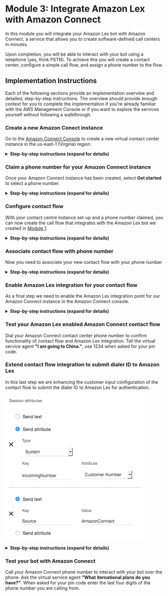 # Module 3: Integrate Amazon Lex with Amazon Connect
In this module you will integrate your Amazon Lex bot with Amazon Connect, a service that allows you to create software-defined call centers in minutes.

Upon completion, you will be able to interact with your bot using a telephone (yes, think PSTN).
To achieve this you will create a contact center, configure a simple call flow, and assign a phone number to the flow. 

## Implementation Instructions

Each of the following sections provide an implementation overview and detailed, step-by-step instructions. The overview should provide enough context for you to complete the implementation if you're already familiar with the AWS Management Console or if you want to explore the services yourself without following a walkthrough.

### Create a new Amazon Conect instance
Go to the [Amazon Connect Console](https://console.aws.amazon.com/connect/home?region=us-east-1) to create a new virtual contact center instance in the us-east-1 (Virgina) region.

<details>
<summary><strong>Step-by-step instructions (expand for details)</strong></summary><p>

1. From the AWS Management Console, choose **Services** then select **Amazon Connect** under Contact Center.
2. Choose **Add an instance**.
3. In **Step 1: Identity management**, select **Store users within Amazon Connect** and type a domain name (e.g. `{YourFirstName}ContactCentre` to complete **Access URL**, Select **Next step**.
	
	> The domain name used in your contact center URL needs to be globally unique and cannot be changed.
	Alternatively, Amazon Connect can leverage an existing [AWS Directory Services](https://aws.amazon.com/directoryservice) directory.   
	
	
5. In **Step 2: Create an Administrator**, select **Skip this**, and select **Next step**. 
6. In **Step 3: Telephony Options**, select **I want to handle incoming calls with Amazon Connect** and **I want to make outbound calls with Amazon Connect**.
7. In **Step 4: Data storage**, keep the defaults and select **Next step**.
8. In **Step 5: Review and Create**, review your settings and then select **Create Instance**. 
</p></details>

### Claim a phone number for your Amazon Connect instance
Once your Amazon Connect instance has been created, select **Get started** to select a phone number. 
<details>
<summary><strong>Step-by-step instructions (expand for details)</strong></summary><p>

1. Select **Get started** to open the Amazon Connect Contact Center Manager (CCM) Welcome screen.
2. Select **Let's go** to claim a phone number.
3. Select **United States +1**, **Direct Dial**, and choose a phone number from the numbers provided. Select **Next**
4. Dial the phone number you selected in step 3 from another phone (e.g. your mobile phone) and choose **1** from the voice menu to connect with an agent. You can then use the Amazon Connect Contact Control Panel to accept the call.
5. Select **Continue**. This will open the Amazon Connect console.
</p></details>

### Configure contact flow
With your contact centre instance set-up and a phone number claimed, you can now create the call flow that integrates with the Amazon Lex bot we created in [Module  1](../01_LexBotInformational).

<details>
<summary><strong>Step-by-step instructions (expand for details)</strong></summary><p>

1. In the Amazon Connect Contact Center Manager, use the navigation pane on the left hand side to select **Routing** and **Contact flows**.

	![ContactFlowNavigation](images/contact_flows_navigation.png)
	
	> If you closed your browser window you can always re-open the Amazon Connect Contact Center Manager from the [Amazon Connect console](https://console.aws.amazon.com/connect/home?region=us-east-1). Just selct your Amazon connect instance and click on the **Login as administrator** button in the **Overview** section of the console. 

1. In the top right corner select **Create contact flow** to open the contact flow editor.
2. Name your contact flow `CustomerServiceChatbot` and give it a description.

	![ContactFlowNaming](images/contact_flow_naming.png)

3. Expand the **Interact** group of blocks and drag and drop the **Get customer input** block onto the grid.
4. Expand the **Terminate / Transfer** group of blocks and drag and drop the **Disconnect / Hang up** block onto the grid.
5. Wire up the three building blocks as shown in the image below.

	![ContactFlowWiring](images/contact_flow_wiring.png)

1. Double click on the **Get customer input** block to access its configuration. 
	1. Select the **Text to speech (Ad hoc)** input type and enter the below as a welcome message for your callers:
		` Welcome to the marvelous telco company. How can I help you today?`
	2. Select **Amazon Lex** input type
	3. Enter `InternationalPlan` bot name and `dev` Alias
	5. Click **Save**
	
		![ContactFlowInput](images/get_customer_input_prompt.png)
		
		![ContactFlowInput](images/get_customer_input_input.png)
	
1. Click on the **down arrow** (![DownArrow](images/down.png)) next to the save button and select **Save & Publish**
1. Confirm publishing of the workflow in selcting the **Save & publish** button.
</p>

</details>


### Associate contact flow with phone number
Now you need to associate your new contact flow with your phone number
<details>
<summary><strong>Step-by-step instructions (expand for details)</strong></summary><p>

1. Select **Routing** and **Phone Numbers** on the left hand Amazon Connect navigation pane.
2. Click on the number to edit the contact flow
3. Search and select the `CustomerServiceChatbot` contact flow in the **Contact flow/IVR** field.
4. Select **Save** to confirm the contact flow association.
</p></details>

### Enable Amazon Lex integration for your contact flow 
As a final step we need to enable the Amazon Lex integration point for our Amazon Connect instance in the Amazon Connect console.

<details>
<summary><strong>Step-by-step instructions (expand for details)</strong></summary><p>

1. Open the [Amazon Connect console](https://console.aws.amazon.com/connect/home?region=us-east-1) and select your Amazon Connect instance.
2. Select **Contact flows** on the left hand navigation.
3. In the **Amazon Lex** section select **+ Add Lex Bot**, select the `InternationalPlan` bot and click on **Save Lex Bots**.
</details>


### Test your Amazon Lex enabled Amazon Connect contact flow
Dial your Amazon Connect contact center phone number to confirm functionality of contact flow and Amazon Lex integration. Tell the virtual service agent **"I am going to China."**, use 1234 when asked for your pin code.

### Extend contact flow integration to submit dialer ID to Amazon Lex 
In this last step we are enhancing the customer input configuration of the contact flow to submit the dialer ID to Amazon Lex for authentication.

 ![ContactFlowNavigation](images/set_session_attributes.png)

<details>
<summary><strong>Step-by-step instructions (expand for details)</strong></summary><p>

1. Re-open the Amazon Connect Dashboard. Within the [Amazon Connect console](https://console.aws.amazon.com/connect/home?region=us-east-1) select **Overview** and **Login as administrator**
2. On the left hand navigation select **Routing** **Contact flows**.

	![ContactFlowNavigation](images/contact_flows_navigation.png)
	
3. Click on the 'CustomerServiceChatbot' flow to open the flow.

4. Double click on the **Get customer input** block to access its configuration.
5. Scroll to the bottom and under **Session attributes** click **Add a parameter**
6. Select **Send attribute**
7. In the **Type** drop-down, select **System**, Enter  `IncomingNumber` in the **Key** field and select **Customer Number** from the **Attribute** drop down.
8. Click **Add another Parameter**
9. Enter `Source` as **Key** and `AmazonConnect` as **Value**
10. Select **Save**
11. Click on the **down arrow** (![DownArrow](images/down.png)) next to the save button and select **Save & Publish**
	
12. Confirm publishing of the workflow in selecting the **Save & publish** button.
 	![ContactFlowNavigation](images/publish_confirmation.png)
</details>	
	
### Test your bot with Amazon Connect
Call your Amazon Connect phone number to interact with your bot over the phone.  Ask the virtual service agent **"What iternational plans do you have?"**. When asked for your pin code enter the last four digits of the phone number you are calling from.	
	




